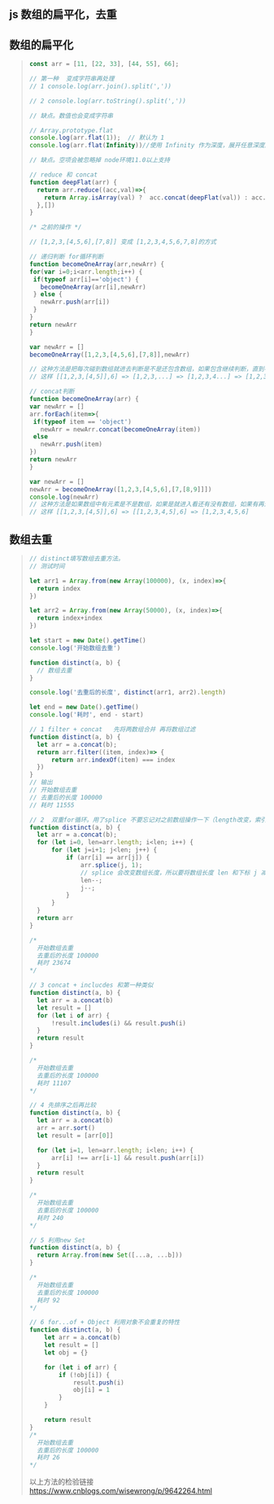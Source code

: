 ## js 数组的扁平化，去重

## 数组的扁平化

> ```js
> const arr = [11, [22, 33], [44, 55], 66];
> 
> // 第一种  变成字符串再处理
> // 1 console.log(arr.join().split(','))  
> 
> // 2 console.log(arr.toString().split(','))
> 
> // 缺点。数值也会变成字符串
> ```
>
> ```js
> // Array.prototype.flat
> console.log(arr.flat(1));  // 默认为 1  
> console.log(arr.flat(Infinity))//使用 Infinity 作为深度，展开任意深度的嵌套数组
> 
> // 缺点。空项会被忽略掉 node环境11.0以上支持
> ```
>
> ```js
> // reduce 和 concat
> function deepFlat(arr) {
>   return arr.reduce((acc,val)=>{
>     return Array.isArray(val) ?  acc.concat(deepFlat(val)) : acc.concat(val)
>   },[])
> }
> ```
>
> ```js
> /* 之前的操作 */
> 
> // [1,2,3,[4,5,6],[7,8]] 变成 [1,2,3,4,5,6,7,8]的方式
> 
> // 递归判断 for循环判断
> function becomeOneArray(arr,newArr) {
> for(var i=0;i<arr.length;i++) {
>  if(typeof arr[i]=='object') {
>    becomeOneArray(arr[i],newArr)
>  } else {
>    newArr.push(arr[i])
>  }
> }
> return newArr
> }
> 
> var newArr = []
> becomeOneArray([1,2,3,[4,5,6],[7,8]],newArr)
> 
> // 这种方法是把每次碰到数组就进去判断是不是还包含数组，如果包含继续判断，直到不是数组就添加
> // 这样 [[1,2,3,[4,5]],6] => [1,2,3,...] => [1,2,3,4...] => [1,2,3,4,5,...] => [1,2,3,4,5,6]
> ```
>
> ```js
> // concat判断
> function becomeOneArray(arr) {
> var newArr = []
> arr.forEach(item=>{
>  if(typeof item == 'object') 
>    newArr = newArr.concat(becomeOneArray(item))
>  else 
>    newArr.push(item)
> })
> return newArr
> }
> 
> var newArr = []
> newArr = becomeOneArray([1,2,3,[4,5,6],[7,[8,9]]])
> console.log(newArr)
> // 这种方法是如果数组中有元素是不是数组，如果是就进入看还有没有数组，如果有再进入判断，没有就concat 
> // 这样 [[1,2,3,[4,5]],6] => [[1,2,3,4,5],6] => [1,2,3,4,5,6]
> ```
>
>  

## 数组去重

> ```js
> // distinct填写数组去重方法。
> // 测试时间
> 
> let arr1 = Array.from(new Array(100000), (x, index)=>{
>   return index
> })
> 
> let arr2 = Array.from(new Array(50000), (x, index)=>{
>   return index+index
> })
> 
> let start = new Date().getTime()
> console.log('开始数组去重')
> 
> function distinct(a, b) {
>   // 数组去重
> }
> 
> console.log('去重后的长度', distinct(arr1, arr2).length)
> 
> let end = new Date().getTime()
> console.log('耗时', end - start)
> ```
>
> ```js
> // 1 filter + concat   先将两数组合并 再将数组过滤
> function distinct(a, b) {
>   let arr = a.concat(b);
>   return arr.filter((item, index)=> {
>       return arr.indexOf(item) === index
>   })
> }
> // 输出
> // 开始数组去重
> // 去重后的长度 100000
> // 耗时 11555
> ```
>
> ```js
> // 2  双重for循环。用了splice 不要忘记对之前数组操作一下（length改变，索引也有所改变）
> function distinct(a, b) {
>   let arr = a.concat(b);
>   for (let i=0, len=arr.length; i<len; i++) {
>       for (let j=i+1; j<len; j++) {
>           if (arr[i] == arr[j]) {
>               arr.splice(j, 1);
>               // splice 会改变数组长度，所以要将数组长度 len 和下标 j 减一
>               len--;
>               j--;
>           }
>       }
>   }
>   return arr
> }
> 
> /* 
> 	开始数组去重
> 	去重后的长度 100000
> 	耗时 23674
> */
> ```
>
> ```js
> // 3 concat + inclucdes 和第一种类似
> function distinct(a, b) {
>   let arr = a.concat(b)
>   let result = []
>   for (let i of arr) {
>       !result.includes(i) && result.push(i)
>   }
>   return result
> }
> 
> /* 
> 	开始数组去重
>   去重后的长度 100000
>   耗时 11107
> */
> ```
>
> ```js
> // 4 先排序之后再比较
> function distinct(a, b) {
>   let arr = a.concat(b)
>   arr = arr.sort()
>   let result = [arr[0]]
> 
>   for (let i=1, len=arr.length; i<len; i++) {
>       arr[i] !== arr[i-1] && result.push(arr[i])
>   }
>   return result
> }
> 
> /*
> 	开始数组去重
>   去重后的长度 100000
>   耗时 240
> */
> ```
>
> ```js
> // 5 利用new Set
> function distinct(a, b) {
>   return Array.from(new Set([...a, ...b]))
> }
> 
> /*
>   开始数组去重
>   去重后的长度 100000
>   耗时 92
> */
> ```
>
> ```js
> // 6 for...of + Object 利用对象不会重复的特性
> function distinct(a, b) {
>     let arr = a.concat(b)
>     let result = []
>     let obj = {}
> 
>     for (let i of arr) {
>         if (!obj[i]) {
>             result.push(i)
>             obj[i] = 1
>         }
>     }
> 
>     return result
> }
> /*
>   开始数组去重
>   去重后的长度 100000
>   耗时 26
> */
> ```
>
>   
>
> 以上方法的检验链接    https://www.cnblogs.com/wisewrong/p/9642264.html
